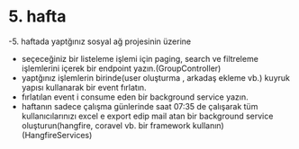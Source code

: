 # 5. hafta

-5. haftada yaptğınız sosyal ağ projesinin üzerine
- seçeceğiniz bir listeleme işlemi için paging, search ve filtreleme işlemlerini içerek bir endpoint yazın.(GroupController)
- yaptğınız işlemlerin birinde(user oluşturma , arkadaş ekleme vb.) kuyruk yapısı kullanarak bir event fırlatın.
- fırlatılan event i consume eden bir background service yazın.
- haftanın sadece çalışma günlerinde saat 07:35 de çalışarak tüm kullanıcılarınızı excel e export edip mail atan bir background service oluşturun(hangfire, coravel vb. bir framework kullanın)(HangfireServices)
